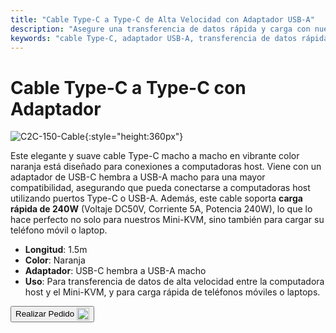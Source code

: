 ```yaml
---
title: "Cable Type-C a Type-C de Alta Velocidad con Adaptador USB-A"
description: "Asegure una transferencia de datos rápida y carga con nuestro cable Type-C a Type-C de alta velocidad, completo con un adaptador USB-A para versatilidad."
keywords: "cable Type-C, adaptador USB-A, transferencia de datos rápida, carga de alta velocidad"
---
```


# Cable Type-C a Type-C con Adaptador

![C2C-150-Cable](/images/product/part/OP-05-CABLE150-C2C.jpg){:style="height:360px"}

Este elegante y suave cable Type-C macho a macho en vibrante color naranja está diseñado para conexiones a computadoras host. Viene con un adaptador de USB-C hembra a USB-A macho para una mayor compatibilidad, asegurando que pueda conectarse a computadoras host utilizando puertos Type-C o USB-A. Además, este cable soporta **carga rápida de 240W** (Voltaje DC50V, Corriente 5A, Potencia 240W), lo que lo hace perfecto no solo para nuestros Mini-KVM, sino también para cargar su teléfono móvil o laptop.

- **Longitud**: 1.5m
- **Color**: Naranja
- **Adaptador**: USB-C hembra a USB-A macho
- **Uso**: Para transferencia de datos de alta velocidad entre la computadora host y el Mini-KVM, y para carga rápida de teléfonos móviles o laptops.

<button class="md-button" onclick="window.location.href='https://shop.techxartisan.com/products/type-c-cable-with-usb-a-adapter-1-5m-4-11ft-240w-fast-charging-data-transfer-usb2-0'"> Realizar Pedido <img src="/images/trademark/txa.svg" alt="TxA Shop" style="vertical-align: middle; height: 20px;"></button>
